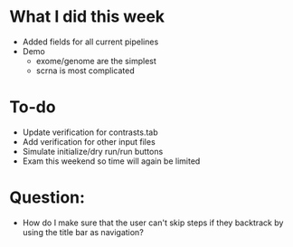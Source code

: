 # What I did this week
- Added fields for all current pipelines
- Demo
    - exome/genome are the simplest
    - scrna is most complicated

# To-do
- Update verification for contrasts.tab
- Add verification for other input files
- Simulate initialize/dry run/run buttons
- Exam this weekend so time will again be limited

# Question:
- How do I make sure that the user can't skip steps if they backtrack by using the title bar as navigation?
